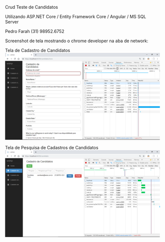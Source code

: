 Crud Teste de Candidatos 

Utilizando ASP.NET Core / Entity Framework Core / Angular / MS SQL Server

Pedro Farah
(31) 98952.6752

Screenshot de tela mostrando o chrome developer na aba de network:

Tela de Cadastro de Candidatos
![](https://raw.githubusercontent.com/pedrofarah/easy/master/talents/webApi/TelaCadastroCandidatos.png)

Tela de Pesquisa de Cadastros de Candidatos
![](https://raw.githubusercontent.com/pedrofarah/easy/master/talents/webApi/TelaPesquisaCandidatos.png)
